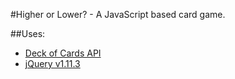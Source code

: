 #Higher or Lower? - A JavaScript based card game.

##Uses:

- [Deck of Cards API](http://deckofcardsapi.com/)
- [jQuery v1.11.3](https://jquery.com/)